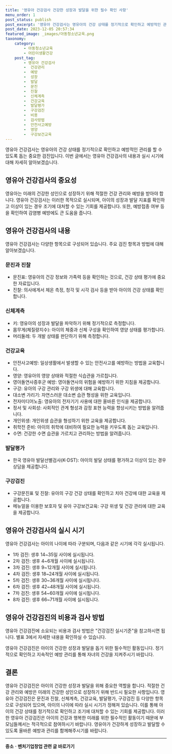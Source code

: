 ```yaml
---
title: '영유아 건강검사 건강한 성장과 발달을 위한 필수 확인 사항'
menu_order: 1
post_status: publish
post_excerpt: '영유아 건강검사는 영유아의 건강 상태를 정기적으로 확인하고 예방적인 관리를 할 수 있도록 돕는 중요한 검진입니다. 이번 글에서는 영유아 건강검사의 내용과 실시 시기에 대해 자세히 알아보겠습니다.'
post_date: 2023-12-05 20:57:34
featured_image: _images/아동청소년교육.png
taxonomy:
    category:
        - 아동청소년교육
        - 어린이생활건강
    post_tag:
        - 영유아 건강검사
        -  건강관리
        -  예방
        -  성장
        -  발달
        -  문진
        -  진찰
        -  신체계측
        -  건강교육
        -  발달평가
        -  구강검진
        -  비용
        -  검사방법
        -  안전사고예방
        -  영양
        -  구강보건교육
---
```



영유아 건강검사는 영유아의 건강 상태를 정기적으로 확인하고 예방적인 관리를 할 수 있도록 돕는 중요한 검진입니다. 이번 글에서는 영유아 건강검사의 내용과 실시 시기에 대해 자세히 알아보겠습니다.

## 영유아 건강검사의 중요성

영유아는 미래의 건강한 성인으로 성장하기 위해 적절한 건강 관리와 예방을 받아야 합니다. 영유아 건강검사는 이러한 목적으로 실시되며, 아이의 성장과 발달 지표를 확인하고 이상이 있는 경우 조기에 대처할 수 있는 기회를 제공합니다. 또한, 예방접종 여부 등을 확인하여 감염병 예방에도 큰 도움을 줍니다.

## 영유아 건강검사의 내용

영유아 건강검사는 다양한 항목으로 구성되어 있습니다. 주요 검진 항목과 방법에 대해 알아보겠습니다.

### 문진과 진찰

- 문진표: 영유아의 건강 정보와 가족력 등을 확인하는 것으로, 건강 상태 평가에 중요한 자료입니다.
- 진찰: 의사에게서 체온 측정, 청각 및 시각 검사 등을 받아 아이의 건강 상태를 확인합니다.

### 신체계측

- 키: 영유아의 성장과 발달을 파악하기 위해 정기적으로 측정합니다.
- 몸무게(체질량지수): 아이의 체중과 신체 구성을 확인하여 영양 상태를 평가합니다.
- 머리둘레: 두 개발 상태를 판단하기 위해 측정합니다.

### 건강교육

- 안전사고예방: 일상생활에서 발생할 수 있는 안전사고를 예방하는 방법을 교육합니다.
- 영양: 영유아의 영양 상태와 적절한 식습관을 가르칩니다.
- 영아돌연사증후군 예방: 영아돌연사의 위험을 예방하기 위한 지침을 제공합니다.
- 구강: 유아의 구강 관리와 구강 위생에 대해 교육합니다.
- 대소변 가리기: 자연스러운 대소변 습관 형성을 위한 교육입니다.
- 전자미디어노출: 영유아의 전자기기 사용에 대한 올바른 인식을 제공합니다.
- 정서 및 사회성: 사회적인 관계 형성과 감정 표현 능력을 향상시키는 방법을 알려줍니다.
- 개인위생: 개인위생 습관을 형성하기 위한 교육을 제공합니다.
- 취학전 준비: 아이의 취학에 대비하여 필요한 능력을 키우도록 돕는 교육입니다.
- 수면: 건강한 수면 습관을 가르치고 관리하는 방법을 알려줍니다.

### 발달평가

- 한국 영유아 발달선별검사(K-DST): 아이의 발달 상태를 평가하고 이상이 있는 경우 상담을 제공합니다.

### 구강검진

- 구강문진표 및 진찰: 유아의 구강 건강 상태를 확인하고 치아 건강에 대한 교육을 제공합니다.
- 메뉴얼을 이용한 보호자 및 유아 구강보건교육: 구강 위생 및 건강 관리에 대한 교육을 제공합니다.

## 영유아 건강검사의 실시 시기

영유아 건강검사는 아이의 나이에 따라 구분되며, 다음과 같은 시기에 각각 실시됩니다.

- 1차 검진: 생후 14~35일 사이에 실시됩니다.
- 2차 검진: 생후 4~6개월 사이에 실시됩니다.
- 3차 검진: 생후 9~12개월 사이에 실시됩니다.
- 4차 검진: 생후 18~24개월 사이에 실시됩니다.
- 5차 검진: 생후 30~36개월 사이에 실시됩니다.
- 6차 검진: 생후 42~48개월 사이에 실시됩니다.
- 7차 검진: 생후 54~60개월 사이에 실시됩니다.
- 8차 검진: 생후 66~71개월 사이에 실시됩니다.

## 영유아 건강검진의 비용과 검사 방법

영유아 건강검진에 소요되는 비용과 검사 방법은 "건강검진 실시기준"을 참고하시면 됩니다. 별표 3에서 자세한 내용을 확인하실 수 있습니다.

영유아 건강검진은 아이의 건강한 성장과 발달을 돕기 위한 필수적인 활동입니다. 정기적으로 확인하고 지속적인 예방 관리를 통해 자녀의 건강을 지켜주시기 바랍니다.

## 결론

영유아 건강검진은 아이의 건강한 성장과 발달을 위해 중요한 역할을 합니다. 적절한 건강 관리와 예방은 미래의 건강한 성인으로 성장하기 위해 반드시 필요한 사항입니다. 영유아 건강검진은 문진과 진찰, 신체계측, 건강교육, 발달평가, 구강검진 등 다양한 항목으로 구성되어 있으며, 아이의 나이에 따라 실시 시기가 정해져 있습니다. 이를 통해 아이의 건강 상태를 정기적으로 확인하고 조기에 대처할 수 있는 기회를 제공합니다. 이러한 영유아 건강검진은 아이의 건강과 행복한 미래를 위한 필수적인 활동이기 때문에 부모님들께서는 적극적으로 참여하시기 바랍니다. 영유아가 건강하게 성장하고 발달할 수 있도록 올바른 예방과 관리를 함께해주시기를 바랍니다.
<!-- wp:separator -->
<hr class="wp-block-separator has-alpha-channel-opacity"/>
<!-- /wp:separator -->

<!-- wp:group {"backgroundColor":"base","layout":{"type":"constrained"}} -->
<div class="wp-block-group has-base-background-color has-background"><!-- wp:paragraph {"align":"center","fontSize":"medium"} -->
<p class="has-text-align-center has-large-font-size"><strong>중소ㆍ벤처기업창업 관련 글 바로가기</strong></p>
<!-- /wp:paragraph -->


<!-- wp:latest-posts
{"categories":[{"id":27141,"count":19,"description":"","link":"https://uknowlaw.com/category/%ec%a4%91%ec%86%8c%e3%86%8d%eb%b2%a4%ec%b2%98%ea%b8%b0%ec%97%85%ec%b0%bd%ec%97%85/","name":"중소ㆍ벤처기업창업","slug":"중소ㆍ벤처기업창업","taxonomy":"category","parent":0,"meta":[],"_links":{"self":[{"href":"https://uknowlaw.com/wp-json/wp/v2/categories/27141"}],"collection":[{"href":"https://uknowlaw.com/wp-json/wp/v2/categories"}],"about":[{"href":"https://uknowlaw.com/wp-json/wp/v2/taxonomies/category"}],"wp:post_type":[{"href":"https://uknowlaw.com/wp-json/wp/v2/posts?categories=27141"}],"curies":[{"name":"wp","href":"https://api.w.org/{rel}","templated":true}]}}],"postsToShow":100,"excerptLength":28,"postLayout":"grid","columns":2,"featuredImageAlign":"left","featuredImageSizeSlug":"large","fontSize":"small"} /--></div>
<!-- /wp:group -->